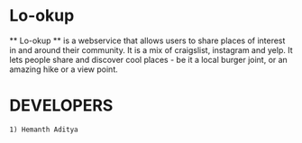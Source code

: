 # Lo-okup

** Lo-okup ** is a webservice that allows users to share places of interest in and around their community. It is a mix of craigslist, instagram and yelp. It lets people share and discover cool places - be it 
a local burger joint, or an amazing hike or a view point.  

# DEVELOPERS
	1) Hemanth Aditya